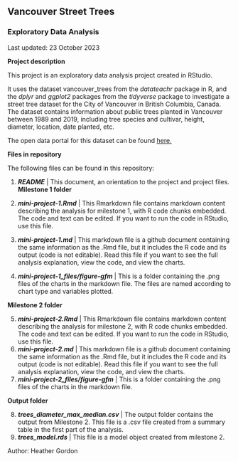 ## Vancouver Street Trees 
### Exploratory Data Analysis  

Last updated: 23 October 2023

**Project description**  

This project is an exploratory data analysis project created in RStudio. 

It uses the dataset vancouver_trees from the *datateachr* package in R, and the *dplyr* and *ggplot2* packages from the *tidyverse* package to investigate a street tree dataset for the City of Vancouver in British Columbia, Canada. The dataset contains information about public trees planted in Vancouver between 1989 and 2019, including tree species and cultivar, height, diameter, location, date planted, etc.  

The open data portal for this dataset can be found [here.](https://opendata.vancouver.ca/explore/dataset/street-trees/information/?disjunctive.species_name&disjunctive.common_name&disjunctive.on_street&disjunctive.neighbourhood_name&location=6,50.02186,-122.91504)  

**Files in repository**  

The following files can be found in this repository:  

1. ***README*** | This document, an orientation to the project and project files. 
**Milestone 1 folder** 

2. ***mini-project-1.Rmd*** | This Rmarkdown file contains markdown content describing the analysis for milestone 1, with R code chunks embedded. The code and text can be edited. If you want to run the code in RStudio, use this file.
3. ***mini-project-1.md*** | This markdown file is a github document containing the same information as the .Rmd file, but it includes the R code and its output (code is not editable). Read this file if you want to see the full analysis explanation, view the code, and view the charts.
4. ***mini-project-1_files/figure-gfm*** | This is a folder containing the .png files of the charts in the markdown file. The files are named according to chart type and variables plotted. 

**Milestone 2 folder** 

5. ***mini-project-2.Rmd*** | This Rmarkdown file contains markdown content describing the analysis for milestone 2, with R code chunks embedded. The code and text can be edited. If you want to run the code in RStudio, use this file.
6. ***mini-project-2.md*** | This markdown file is a github document containing the same information as the .Rmd file, but it includes the R code and its output (code is not editable). Read this file if you want to see the full analysis explanation, view the code, and view the charts.
7. ***mini-project-2_files/figure-gfm*** | This is a folder containing the .png files of the charts in the markdown file. 

**Output folder** 

8. ***trees_diameter_max_median.csv*** | The output folder contains the output from Milestone 2. This file is a .csv file created from a summary table in the first part of the analysis.
9. ***trees_model.rds*** | This file is a model object created from milestone 2.

Author: Heather Gordon




